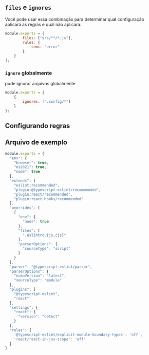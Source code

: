 
## `files` e `ignores`

Você pode usar essa combinação para determinar qual configuração aplicará as regras e qual não aplicará.

```js
module.exports = {
        files: ["src/**/*.js"],
        rules: {
            semi: "error"
        }
    }
];
```

### `ignore` globalmente

pode ignorar arquivos globalmente

```js
module.exports = {
    {
        ignores: [".config/*"]
    }
};
```

## Configurando regras

## Arquivo de exemplo

```js
module.exports = {
  "env": {
    "browser": true,
    "es2021": true,
    "node": true
  },
  "extends": [
    "eslint:recommended",
    "plugin:@typescript-eslint/recommended",
    "plugin:react/recommended",
    "plugin:react-hooks/recommended"
  ],
  "overrides": [
    {
      "env": {
        "node": true
      },
      "files": [
        ".eslintrc.{js,cjs}"
      ],
      "parserOptions": {
        "sourceType": "script"
      }
    }
  ],
  "parser": "@typescript-eslint/parser",
  "parserOptions": {
    "ecmaVersion": "latest",
    "sourceType": "module"
  },
  "plugins": [
    "@typescript-eslint",
    "react"
  ],
  "settings": {
    "react": {
      "version": "detect"
    }
  },
  "rules": {
    '@typescript-eslint/explicit-module-boundary-types': 'off',
    'react/react-in-jsx-scope': 'off'
  }
}
```
